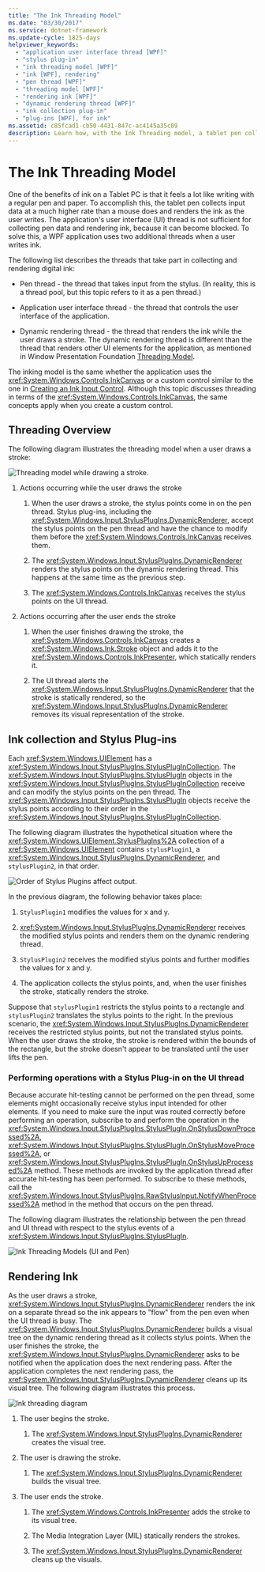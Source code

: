 ```yaml
---
title: "The Ink Threading Model"
ms.date: "03/30/2017"
ms.service: dotnet-framework
ms.update-cycle: 1825-days
helpviewer_keywords:
  - "application user interface thread [WPF]"
  - "stylus plug-in"
  - "ink threading model [WPF]"
  - "ink [WPF], rendering"
  - "pen thread [WPF]"
  - "threading model [WPF]"
  - "rendering ink [WPF]"
  - "dynamic rendering thread [WPF]"
  - "ink collection plug-in"
  - "plug-ins [WPF], for ink"
ms.assetid: c85fcad1-cb50-4431-847c-ac4145a35c89
description: Learn how, with the Ink Threading model, a tablet pen collects input data at a much higher rate than a mouse does and renders the ink as the user writes.
---
```

# The Ink Threading Model

One of the benefits of ink on a Tablet PC is that it feels a lot like writing with a regular pen and paper.  To accomplish this, the tablet pen collects input data at a much higher rate than a mouse does and renders the ink as the user writes.  The application's user interface (UI) thread is not sufficient for collecting pen data and rendering ink, because it can become blocked.  To solve this, a WPF application uses two additional threads when a user writes ink.

The following list describes the threads that take part in collecting and rendering digital ink:

- Pen thread - the thread that takes input from the stylus.  (In reality, this is a thread pool, but this topic refers to it as a pen thread.)

- Application user interface thread - the thread that controls the user interface of the application.

- Dynamic rendering thread - the thread that renders the ink while the user draws a stroke. The dynamic rendering thread is different than the thread that renders other UI elements for the application, as mentioned in Window Presentation Foundation [Threading Model](threading-model.md).

The inking model is the same whether the application uses the <xref:System.Windows.Controls.InkCanvas> or a custom control similar to the one in [Creating an Ink Input Control](creating-an-ink-input-control.md).  Although this topic discusses threading in terms of the <xref:System.Windows.Controls.InkCanvas>, the same concepts apply when you create a custom control.

## Threading Overview

The following diagram illustrates the threading model when a user draws a stroke:

![Threading model while drawing a stroke.](./media/inkthreading-drawingink.png "InkThreading_DrawingInk")

1. Actions occurring while the user draws the stroke

    1. When the user draws a stroke, the stylus points come in on the pen thread.  Stylus plug-ins, including the <xref:System.Windows.Input.StylusPlugIns.DynamicRenderer>, accept the stylus points on the pen thread and have the chance to modify them before the <xref:System.Windows.Controls.InkCanvas> receives them.

    2. The <xref:System.Windows.Input.StylusPlugIns.DynamicRenderer> renders the stylus points on the dynamic rendering thread. This happens at the same time as the previous step.

    3. The <xref:System.Windows.Controls.InkCanvas> receives the stylus points on the UI thread.

2. Actions occurring after the user ends the stroke

    1. When the user finishes drawing the stroke, the <xref:System.Windows.Controls.InkCanvas> creates a <xref:System.Windows.Ink.Stroke> object and adds it to the <xref:System.Windows.Controls.InkPresenter>, which statically renders it.

    2. The UI thread alerts the <xref:System.Windows.Input.StylusPlugIns.DynamicRenderer> that the stroke is statically rendered, so the <xref:System.Windows.Input.StylusPlugIns.DynamicRenderer> removes its visual representation of the stroke.

## Ink collection and Stylus Plug-ins

Each <xref:System.Windows.UIElement> has a <xref:System.Windows.Input.StylusPlugIns.StylusPlugInCollection>.  The <xref:System.Windows.Input.StylusPlugIns.StylusPlugIn> objects in the <xref:System.Windows.Input.StylusPlugIns.StylusPlugInCollection> receive and can modify the stylus points on the pen thread. The <xref:System.Windows.Input.StylusPlugIns.StylusPlugIn> objects receive the stylus points according to their order in the <xref:System.Windows.Input.StylusPlugIns.StylusPlugInCollection>.

The following diagram illustrates the hypothetical situation where the <xref:System.Windows.UIElement.StylusPlugIns%2A> collection of a <xref:System.Windows.UIElement> contains `stylusPlugin1`, a <xref:System.Windows.Input.StylusPlugIns.DynamicRenderer>, and `stylusPlugin2`, in that order.

![Order of Stylus Plugins affect output.](./media/inkthreading-pluginorder.png "InkThreading_PluginOrder")

In the previous diagram, the following behavior takes place:

1. `StylusPlugin1` modifies the values for x and y.

2. <xref:System.Windows.Input.StylusPlugIns.DynamicRenderer> receives the modified stylus points and renders them on the dynamic rendering thread.

3. `StylusPlugin2` receives the modified stylus points and further modifies the values for x and y.

4. The application collects the stylus points, and, when the user finishes the stroke, statically renders the stroke.

Suppose that `stylusPlugin1` restricts the stylus points to a rectangle and `stylusPlugin2` translates the stylus points to the right.  In the previous scenario, the <xref:System.Windows.Input.StylusPlugIns.DynamicRenderer> receives the restricted stylus points, but not the translated stylus points.  When the user draws the stroke, the stroke is rendered within the bounds of the rectangle, but the stroke doesn't appear to be translated until the user lifts the pen.

### Performing operations with a Stylus Plug-in on the UI thread

Because accurate hit-testing cannot be performed on the pen thread, some elements might occasionally receive stylus input intended for other elements. If you need to make sure the input was routed correctly before performing an operation, subscribe to and perform the operation in the <xref:System.Windows.Input.StylusPlugIns.StylusPlugIn.OnStylusDownProcessed%2A>, <xref:System.Windows.Input.StylusPlugIns.StylusPlugIn.OnStylusMoveProcessed%2A>, or <xref:System.Windows.Input.StylusPlugIns.StylusPlugIn.OnStylusUpProcessed%2A> method. These methods are invoked by the application thread after accurate hit-testing has been performed. To subscribe to these methods, call the <xref:System.Windows.Input.StylusPlugIns.RawStylusInput.NotifyWhenProcessed%2A> method in the method that occurs on the pen thread.

The following diagram illustrates the relationship between the pen thread and UI thread with respect to the stylus events of a <xref:System.Windows.Input.StylusPlugIns.StylusPlugIn>.

![Ink Threading Models &#40;UI and Pen&#41;](./media/inkthreading-plugincallbacks.png "InkThreading_PluginCallbacks")

## Rendering Ink

As the user draws a stroke, <xref:System.Windows.Input.StylusPlugIns.DynamicRenderer> renders the ink on a separate thread so the ink appears to "flow" from the pen even when the UI thread is busy.  The <xref:System.Windows.Input.StylusPlugIns.DynamicRenderer> builds a visual tree on the dynamic rendering thread as it collects stylus points.  When the user finishes the stroke, the <xref:System.Windows.Input.StylusPlugIns.DynamicRenderer> asks to be notified when the application does the next rendering pass.  After the application completes the next rendering pass, the <xref:System.Windows.Input.StylusPlugIns.DynamicRenderer> cleans up its visual tree.  The following diagram illustrates this process.

![Ink threading diagram](./media/inkthreading-visualtree.png "InkThreading_VisualTree")

1. The user begins the stroke.

    1. The <xref:System.Windows.Input.StylusPlugIns.DynamicRenderer> creates the visual tree.

2. The user is drawing the stroke.

    1. The <xref:System.Windows.Input.StylusPlugIns.DynamicRenderer> builds the visual tree.

3. The user ends the stroke.

    1. The <xref:System.Windows.Controls.InkPresenter> adds the stroke to its visual tree.

    2. The Media Integration Layer (MIL) statically renders the strokes.

    3. The <xref:System.Windows.Input.StylusPlugIns.DynamicRenderer> cleans up the visuals.
